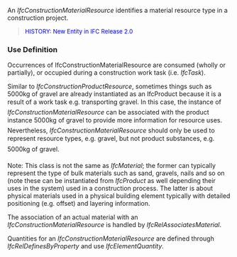 ﻿An _IfcConstructionMaterialResource_ identifies a material resource type in a construction project.

> <font color="#0000FF" size="-1">HISTORY: New Entity in IFC
		Release 2.0 </font>

### Use Definition
Occurrences of IfcConstructionMaterialResource are consumed (wholly or partially), or occupied during a construction work task (i.e. _IfcTask_).

Similar to _IfcConstructionProductResource_, sometimes things such as 5000kg of gravel are already instantiated as an IfcProduct because it is a result of a work task e.g. &#145;transporting gravel&#146;. In this case, the instance of _IfcConstructionMaterialResource_ can be associated with the product instance &#145;5000kg of gravel&#146; to provide more information for resource uses. Nevertheless, _IfcConstructionMaterialResource_ should only be used to represent resource types, e.g. &#145;gravel&#146;, but not product substances, e.g. &#145;5000kg of gravel&#146;.

Note: This class is not the same as _IfcMaterial_; the former can typically represent the type of bulk materials such as sand, gravels, nails and so on (note these can be instantiated from _IfcProduct_ as well depending their uses in the system) used in a construction process. The latter is about physical materials used in a physical building element typically with detailed positioning (e.g. offset) and layering information.

The association of an actual material with an _IfcConstructionMaterialResource_ is handled by _IfcRelAssociatesMaterial_.

Quantities for an _IfcConstructionMaterialResource_ are defined through _IfcRelDefinesByProperty_ and use _IfcElementQuantity_.